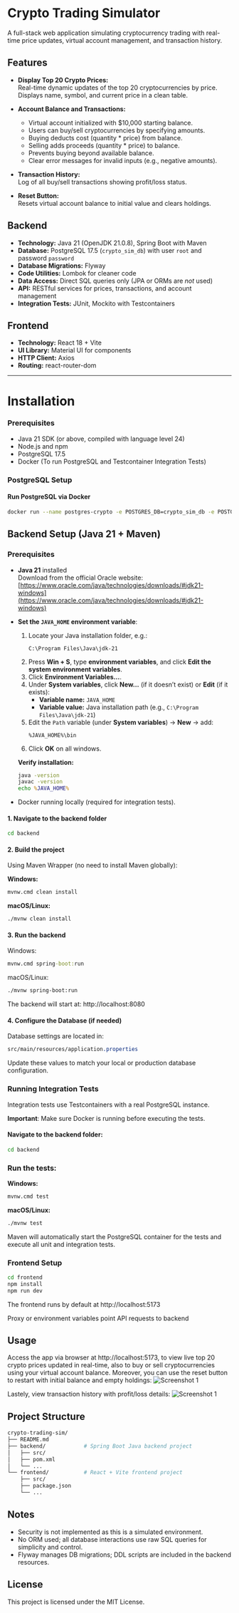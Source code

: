 # Crypto Trading Simulator

A full-stack web application simulating cryptocurrency trading with real-time price updates, virtual account management, and transaction history.

## Features

- **Display Top 20 Crypto Prices:**  
  Real-time dynamic updates of the top 20 cryptocurrencies by price. Displays name, symbol, and current price in a clean table.

- **Account Balance and Transactions:**

  - Virtual account initialized with $10,000 starting balance.
  - Users can buy/sell cryptocurrencies by specifying amounts.
  - Buying deducts cost (quantity \* price) from balance.
  - Selling adds proceeds (quantity \* price) to balance.
  - Prevents buying beyond available balance.
  - Clear error messages for invalid inputs (e.g., negative amounts).

- **Transaction History:**  
  Log of all buy/sell transactions showing profit/loss status.

- **Reset Button:**  
  Resets virtual account balance to initial value and clears holdings.

## Backend

- **Technology:** Java 21 (OpenJDK 21.0.8), Spring Boot with Maven
- **Database:** PostgreSQL 17.5 (`crypto_sim_db`) with user `root` and password `password`
- **Database Migrations:** Flyway
- **Code Utilities:** Lombok for cleaner code
- **Data Access:** Direct SQL queries only (JPA or ORMs are _not_ used)
- **API:** RESTful services for prices, transactions, and account management
- **Integration Tests:** JUnit, Mockito with Testcontainers

## Frontend

- **Technology:** React 18 + Vite
- **UI Library:** Material UI for components
- **HTTP Client:** Axios
- **Routing:** react-router-dom

---

# Installation

### Prerequisites

- Java 21 SDK (or above, compiled with language level 24)
- Node.js and npm
- PostgreSQL 17.5
- Docker (To run PostgreSQL and Testcontainer Integration Tests)

### PostgreSQL Setup

#### Run PostgreSQL via Docker

```bash
docker run --name postgres-crypto -e POSTGRES_DB=crypto_sim_db -e POSTGRES_USER=root -e POSTGRES_PASSWORD=password -p 5432:5432 -d postgres:17.5
```

## Backend Setup (Java 21 + Maven)

### Prerequisites

- **Java 21** installed  
  Download from the official Oracle website:  
  [https://www.oracle.com/java/technologies/downloads/#jdk21-windows](https://www.oracle.com/java/technologies/downloads/#jdk21-windows)

- **Set the `JAVA_HOME` environment variable**:

  1. Locate your Java installation folder, e.g.:
     ```
     C:\Program Files\Java\jdk-21
     ```
  2. Press **Win + S**, type **environment variables**, and click **Edit the system environment variables**.
  3. Click **Environment Variables…**.
  4. Under **System variables**, click **New…** (if it doesn’t exist) or **Edit** (if it exists):
     - **Variable name:** `JAVA_HOME`
     - **Variable value:** Java installation path (e.g., `C:\Program Files\Java\jdk-21`)
  5. Edit the `Path` variable (under **System variables**) → **New** → add:
     ```
     %JAVA_HOME%\bin
     ```
  6. Click **OK** on all windows.

  **Verify installation:**

  ```cmd
  java -version
  javac -version
  echo %JAVA_HOME%
  ```

- Docker running locally (required for integration tests).

#### 1. Navigate to the backend folder

```bash
cd backend
```

#### 2. Build the project

Using Maven Wrapper (no need to install Maven globally):

**Windows:**

```cmd
mvnw.cmd clean install
```

**macOS/Linux:**

```bash
./mvnw clean install
```

#### 3. Run the backend

Windows:

```cmd
mvnw.cmd spring-boot:run
```

macOS/Linux:

```bash
./mvnw spring-boot:run
```

The backend will start at:
http://localhost:8080

#### 4. Configure the Database (if needed)

Database settings are located in:

```css
src/main/resources/application.properties
```

Update these values to match your local or production database configuration.

### Running Integration Tests

Integration tests use Testcontainers with a real PostgreSQL instance.

**Important**: Make sure Docker is running before executing the tests.

#### Navigate to the backend folder:

```bash
cd backend
```

### Run the tests:

**Windows:**

```cmd
mvnw.cmd test
```

**macOS/Linux:**

```bash
./mvnw test
```

Maven will automatically start the PostgreSQL container for the tests and execute all unit and integration tests.

### Frontend Setup

```bash
cd frontend
npm install
npm run dev
```

The frontend runs by default at http://localhost:5173

Proxy or environment variables point API requests to backend

## Usage

Access the app via browser at http://localhost:5173, to view live top 20 crypto prices updated in real-time, also to buy or sell cryptocurrencies using your virtual account balance. Moreover, you can use the reset button to restart with initial balance and empty holdings:
![Screenshot 1](./frontend/crypto-frontend/screenshots/readme1.png)

Lastely, view transaction history with profit/loss details:
![Screenshot 1](./frontend/crypto-frontend/screenshots/readme2.png)

## Project Structure

```bash
crypto-trading-sim/
├── README.md
├── backend/            # Spring Boot Java backend project
│   ├── src/
│   ├── pom.xml
│   └── ...
└── frontend/           # React + Vite frontend project
    ├── src/
    ├── package.json
    └── ...
```

## Notes

- Security is not implemented as this is a simulated environment.
- No ORM used; all database interactions use raw SQL queries for simplicity and control.
- Flyway manages DB migrations; DDL scripts are included in the backend resources.

## License

This project is licensed under the MIT License.
